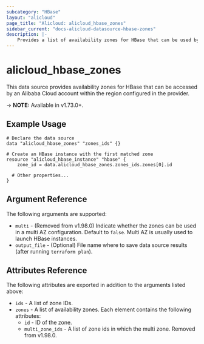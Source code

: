 ```yaml
---
subcategory: "HBase"
layout: "alicloud"
page_title: "Alicloud: alicloud_hbase_zones"
sidebar_current: "docs-alicloud-datasource-hbase-zones"
description: |-
    Provides a list of availability zones for HBase that can be used by an Alibaba Cloud account.
---
```


# alicloud\_hbase\_zones

This data source provides availability zones for HBase that can be accessed by an Alibaba Cloud account within the region configured in the provider.

-> **NOTE:** Available in v1.73.0+.

## Example Usage

```
# Declare the data source
data "alicloud_hbase_zones" "zones_ids" {}

# Create an HBase instance with the first matched zone
resource "alicloud_hbase_instance" "hbase" {
    zone_id = data.alicloud_hbase_zones.zones_ids.zones[0].id

  # Other properties...
}
```

## Argument Reference

The following arguments are supported:

* `multi` - (Removed from v1.98.0) Indicate whether the zones can be used in a multi AZ configuration. Default to `false`. Multi AZ is usually used to launch HBase instances.
* `output_file` - (Optional) File name where to save data source results (after running `terraform plan`).

## Attributes Reference

The following attributes are exported in addition to the arguments listed above:

* `ids` - A list of zone IDs.
* `zones` - A list of availability zones. Each element contains the following attributes:
  * `id` - ID of the zone.
  * `multi_zone_ids` - A list of zone ids in which the multi zone. Removed from v1.98.0.